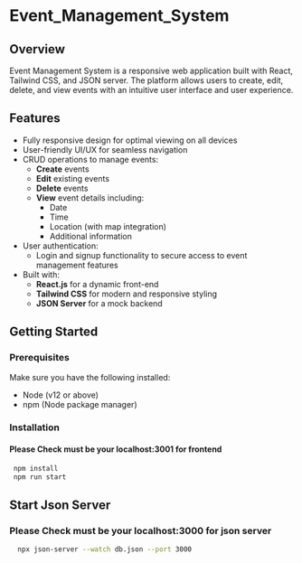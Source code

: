 # Event_Management_System
## Overview

Event Management System is a responsive web application built with React, Tailwind CSS, and JSON server. The platform allows users to create, edit, delete, and view events with an intuitive user interface and user experience.

## Features

- Fully responsive design for optimal viewing on all devices
- User-friendly UI/UX for seamless navigation
- CRUD operations to manage events:
  - **Create** events
  - **Edit** existing events
  - **Delete** events
  - **View** event details including:
    - Date
    - Time
    - Location (with map integration)
    - Additional information
- User authentication:
  - Login and signup functionality to secure access to event management features
- Built with:
  - **React.js** for a dynamic front-end
  - **Tailwind CSS** for modern and responsive styling
  - **JSON Server** for a mock backend

## Getting Started

### Prerequisites

Make sure you have the following installed:

- Node (v12 or above)
- npm (Node package manager)

### Installation


#### Please Check must be your localhost:3001 for frontend

```bash
 npm install
 npm run start
```

## Start Json Server

### Please Check must be your localhost:3000 for json server

```bash
  npx json-server --watch db.json --port 3000
```
